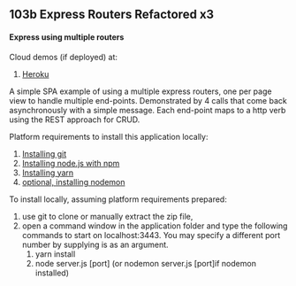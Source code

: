 ## 103b Express Routers Refactored x3
#### Express using multiple routers 

Cloud demos (if deployed) at:
1. [Heroku](https://expressrouter103b.herokuapp.com)  


A simple SPA example of using a multiple express routers, one per page view to handle multiple end-points.
Demonstrated by 4 calls that come back asynchronously with a simple message.
Each end-point maps to a http verb using the REST approach for CRUD.


Platform requirements to install this application locally:

1. [Installing git](https://git-scm.com/book/en/v2/Getting-Started-Installing-Git)  
2. [Installing node.js with npm](https://nodejs.org/en/download/) 
3. [Installing yarn](https://yarnpkg.com/en/)				
4. [optional, installing nodemon](https://www.npmjs.com/package/nodemon/) 

To install locally, assuming platform requirements prepared:

1. use git to clone or manually extract the zip file, 
2. open a command window in the application folder and type the following commands to start on localhost:3443. You may specify a different port number by supplying is as an argument.
    1. yarn install
    2. node server.js [port]    (or nodemon server.js  [port]if nodemon installed)
	
	
	
 
